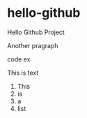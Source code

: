 # hello-github
Hello Github Project

Another pragraph

code ex

<p>This is text</p>

1. This
2. is
3. a
4. list
